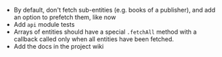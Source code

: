 * By default, don't fetch sub-entities (e.g. books of a publisher),
  and add an option to prefetch them, like now
* Add `api` module tests
* Arrays of entities should have a special `.fetchAll` method with a callback
  called only when all entities have been fetched.
* Add the docs in the project wiki
